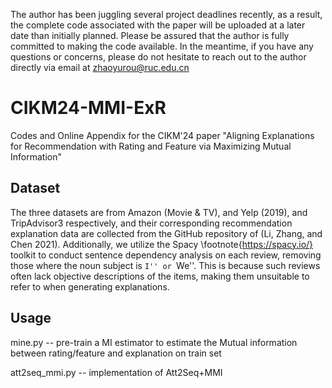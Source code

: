 The author has been juggling several project deadlines recently, as a result, the complete code associated with the paper will be uploaded at a later date than initially planned.
Please be assured that the author is fully committed to making the code available. In the meantime, if you have any questions or concerns, please do not hesitate to reach out to the author directly via email at zhaoyurou@ruc.edu.cn

# CIKM24-MMI-ExR
Codes and Online Appendix for the CIKM'24 paper "Aligning Explanations for Recommendation with Rating and Feature via Maximizing Mutual Information"
## Dataset
The three datasets are from Amazon (Movie & TV), and
Yelp (2019), and TripAdvisor3 respectively, and their corresponding
recommendation explanation data are collected
from the GitHub repository of (Li, Zhang, and Chen 2021).
Additionally, we utilize the Spacy \footnote{https://spacy.io/} toolkit to conduct sentence dependency analysis on each review, removing those where the noun subject is ``I'' or ``We''. This is because such reviews often lack objective descriptions of the items, making them unsuitable to refer to when generating explanations. 
## Usage
mine.py -- pre-train a MI estimator to estimate the Mutual information between rating/feature and explanation on  train set

att2seq_mmi.py -- implementation of Att2Seq+MMI



